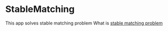 # StableMatching

This app solves stable matching problem
What is [stable matching problem](https://en.wikipedia.org/wiki/Stable_marriage_problem)
